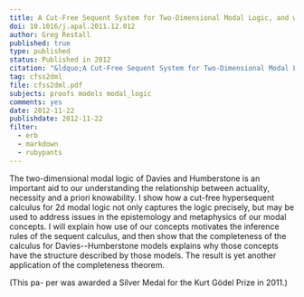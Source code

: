 ```yaml
---
title: A Cut-Free Sequent System for Two-Dimensional Modal Logic, and why it matters
doi: 10.1016/j.apal.2011.12.012
author: Greg Restall
published: true
type: published
status: Published in 2012
citation: "&ldquo;A Cut-Free Sequent System for Two-Dimensional Modal Logic&mdash;and why it matters,&rdquo; <em>Annals of Pure and Applied Logic</em> 2012 (163:11) 1611&ndash;1623"
tag: cfss2dml
file: cfss2dml.pdf
subjects: proofs models modal_logic
comments: yes
date: 2012-11-22
publishdate: 2012-11-22
filter:
  - erb
  - markdown
  - rubypants
---
```

The two-dimensional modal logic of Davies and Humberstone is an important aid to our understanding the relationship between actuality, necessity and a priori knowability. I show how a cut-free hypersequent calculus for 2d modal logic not only captures the logic precisely, but may be used to address issues in the epistemology and metaphysics of our modal concepts. I will explain how use of our concepts motivates the inference rules of the sequent calculus, and then show that the completeness of the calculus for Davies--Humberstone models explains why those concepts have the structure described by those models. The result is yet another application of the completeness theorem.

(This pa- per was awarded a Silver Medal for the Kurt Go&#x308;del Prize in 2011.)